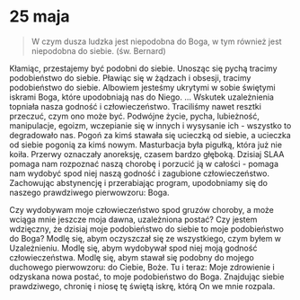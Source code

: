 
# 25 maja

> W czym dusza ludzka jest niepodobna do Boga, w tym również jest niepodobna do siebie. (św. Bernard)

Kłamiąc, przestajemy być podobni do siebie. Unosząc się pychą tracimy podobieństwo do siebie. Pławiąc się w żądzach i obsesji, tracimy podobieństwo do siebie. Albowiem jesteśmy ukrytymi w sobie świętymi iskrami Boga, które upodobniają nas do Niego. ... Wskutek uzależnienia topniała nasza godność i człowieczeństwo. Traciliśmy nawet resztki przeczuć, czym ono może być. Podwójne życie, pycha, lubieżność, manipulacje, egoizm, wczepianie się w innych i wysysanie ich - wszystko to degradowało nas. Pogoń za kimś stawała się ucieczką od siebie, a ucieczka od siebie pogonią za kimś nowym. Masturbacja była pigułką, która już nie koiła. Przerwy oznaczały anoreksję, czasem bardzo głęboką. Dzisiaj SLAA pomaga nam rozpoznać naszą chorobę i porzucić ją w całości - pomaga nam wydobyć spod niej naszą godność i zagubione człowieczeństwo. Zachowując abstynencję i przerabiając program, upodobniamy się do naszego prawdziwego pierwowzoru: Boga.

Czy wydobywam moje człowieczeństwo spod gruzów choroby, a może wciąga mnie jeszcze moja dawna, uzależniona postać? Czy jestem wdzięczny, że dzisiaj moje podobieństwo do siebie to moje podobieństwo do Boga?
Modlę się, abym oczyszczał się ze wszystkiego, czym byłem w Uzależnieniu. Modlę się, abym wydobywał spod niej moją godność człowieczeństwa. Modlę się, abym stawał się podobny do mojego duchowego pierwowzoru: do Ciebie, Boże.
Tu i teraz: Moje zdrowienie i odzyskana nowa postać, to moje podobieństwo do Boga. Znajdując siebie prawdziwego, chronię i niosę tę świętą iskrę, którą On we mnie rozpala.
